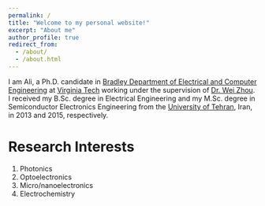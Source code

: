 ```yaml
---
permalink: /
title: "Welcome to my personal website!"
excerpt: "About me"
author_profile: true
redirect_from: 
  - /about/
  - /about.html
---
```


I am Ali, a Ph.D. candidate in [Bradley Department of Electrical and Computer Engineering](https://ece.vt.edu/) at [Virginia Tech](https://vt.edu/) working under the supervision of [Dr. Wei Zhou](https://ece.vt.edu/people/profile/zhou). I received my B.Sc. degree in Electrical Engineering and my M.Sc. degree in Semiconductor Electronics Engineering from the [University of Tehran](https://ut.ac.ir/en), Iran, in 2013 and 2015, respectively.

Research Interests
======
1. Photonics
2. Optoelectronics 
3. Micro/nanoelectronics
4. Electrochemistry 








